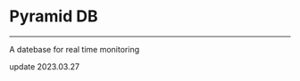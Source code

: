 # Pyramid DB
-------------------------------
A datebase for real time monitoring

update 2023.03.27
